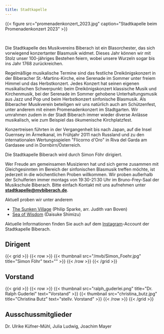 ```yaml
---
title: Stadtkapelle
---
```

{{< figure src="promenadenkonzert_2023.jpg" caption="Stadtkapelle beim Promenadenkonzert 2023" >}}

<br />

Die Stadtkapelle des Musikvereins Biberach ist ein Blasorchester, das sich vorwiegend konzertanter Blasmusik widmet. Dieses Jahr können wir mit Stolz unser 100-jähriges Bestehen feiern, wobei unsere Wurzeln sogar bis ins Jahr 1768 zurückreichen.

Regelmäßige musikalische Termine sind das festliche Dreikönigskonzert in der Biberacher St.-Martins-Kirche, eine Serenade im Sommer unter freiem Himmel und das Herbstkonzert. Jedes Konzert hat seinen eigenen musikalischen Schwerpunkt: beim Dreikönigskonzert klassische Musik und Kirchenmusik, bei der Serenade im Sommer gehobene Unterhaltungsmusik aus Jazz und Pop und beim Herbstkonzert sinfonische Blasmusik. Als Biberacher Musikverein beteiligen wir uns natürlich auch am Schützenfest, unter anderem mit einem Promenadenkonzert im Stadtgarten. Wir umrahmen zudem in der Stadt Biberach immer wieder diverse Anlässe musikalisch, wie zum Beispiel das ökumenische Kirchplatzfest.

Konzertreisen führten in der Vergangenheit bis nach Japan, auf die Insel Guernsey im Ärmelkanal, im Frühjahr 2011 nach Russland und zu den internationalen Wertungsspielen "Flicorno d'Oro" in Riva del Garda am Gardasee und in Dornbirn/Österreich.

Die Stadtkapelle Biberach wird durch Simon Föhr dirigiert.

Wer Freude am gemeinsamen Musizieren hat und sich gerne zusammen mit Gleichgesinnten im Bereich der sinfonischen Blasmusik treffen möchte, ist  jederzeit in die wöchentlichen Proben willkommen. Wir proben außerhalb der Schulferien immer montags von 19:30-21:30 Uhr im Bruno-Frey-Saal der Musikschule Biberach. Bitte einfach Kontakt mit uns aufnehmen unter **stadtkapelle@mvbiberach.de**.

Aktuell proben wir unter anderem

 - [The Sunken Village](https://youtu.be/y1BDenIRl6U?si=rf2bozzZbFOQc8HP) (Philip Sparke, arr. Judith van Boven)
 - [Sea of Wisdom](https://youtu.be/3oBL07ueVeo?si=zaysLbR8jf2XBLYT) (Daisuke Shimizu)

Aktuelle Informationen finden Sie auch auf dem [Instagram](https://instagram.com/stadtkapelle_biberach?igshid=YmMyMTA2M2Y=)-Account der Stadtkapelle Biberach.

## Dirigent 

{{< grid >}}
{{< row >}}
{{< thumbnail src="/mvb/Simon_Foehr.jpg" title="Simon Föhr" text="" >}}
{{< /row >}}
{{< /grid >}}   

## Vorstand
{{< grid >}}
{{< row >}}
{{< thumbnail src="ralph_guderlei.png" title="Dr. Ralph Guderlei" text="Vorstand" >}}
{{< thumbnail src="christina_butz.jpg" title="Christina Butz" text="stellv. Vorstand" >}}
{{< /row >}}
{{< /grid >}}   

## Ausschussmitglieder

Dr. Ulrike Küfner-Mühl, Julia Ludwig, Joachim Mayer